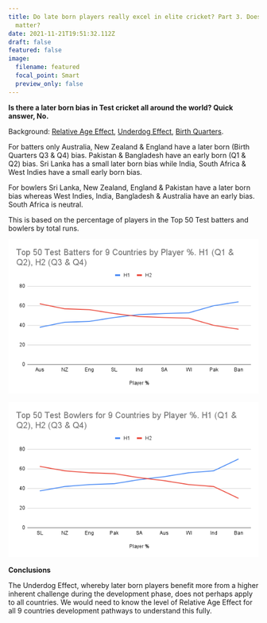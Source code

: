 ```yaml
---
title: Do late born players really excel in elite cricket? Part 3. Does Country
  matter?
date: 2021-11-21T19:51:32.112Z
draft: false
featured: false
image:
  filename: featured
  focal_point: Smart
  preview_only: false
---
```

**Is there a later born bias in Test cricket all around the world? Quick answer, No.**

Background: [Relative Age Effect](https://onemoresummer.co.uk/post/what-is-relative-age-effect/), [Underdog Effect](https://onemoresummer.co.uk/post/what-is-the-underdog-effect/), [Birth Quarters](https://onemoresummer.co.uk/post/what-is-birth-quarter/).

For batters only Australia, New Zealand & England have a later born (Birth Quarters Q3 & Q4) bias. Pakistan & Bangladesh have an early born (Q1 & Q2) bias. Sri Lanka has a small later born bias while India, South Africa & West Indies have a small early born bias.

For bowlers Sri Lanka, New Zealand, England & Pakistan have a later born bias whereas West Indies, India, Bangladesh & Australia have an early bias. South Africa is neutral. 

This is based on the percentage of players in the Top 50 Test batters and bowlers by total runs.

![](top-50-test-batters-for-9-countries-by-player-.-h1-q1-q2-h2-q3-q4-.png)

![](top-50-test-bowlers-for-9-countries-by-player-.-h1-q1-q2-h2-q3-q4-.png)

**Conclusions**

The Underdog Effect, whereby later born players benefit more from a higher inherent challenge during the development phase, does not perhaps apply to all countries. We would need to know the level of Relative Age Effect for all 9 countries development pathways to understand this fully.